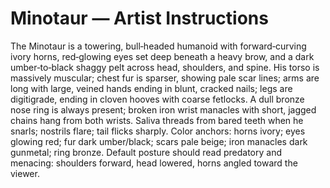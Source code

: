 # Minotaur — Artist Instructions

The Minotaur is a towering, bull‑headed humanoid with forward‑curving ivory horns, red‑glowing eyes set deep beneath a heavy brow, and a dark umber‑to‑black shaggy pelt across head, shoulders, and spine. His torso is massively muscular; chest fur is sparser, showing pale scar lines; arms are long with large, veined hands ending in blunt, cracked nails; legs are digitigrade, ending in cloven hooves with coarse fetlocks. A dull bronze nose ring is always present; broken iron wrist manacles with short, jagged chains hang from both wrists. Saliva threads from bared teeth when he snarls; nostrils flare; tail flicks sharply. Color anchors: horns ivory; eyes glowing red; fur dark umber/black; scars pale beige; iron manacles dark gunmetal; ring bronze. Default posture should read predatory and menacing: shoulders forward, head lowered, horns angled toward the viewer.